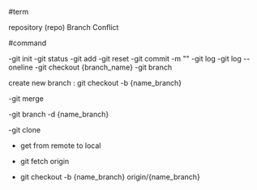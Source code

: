 #term

repository (repo)
Branch
Conflict

#command 

-git init
-git status
-git add 
-git reset
-git commit -m ""
-git log
-git log --oneline
-git checkout {branch_name}
-git branch

create new branch : git checkout -b {name_branch}

-git merge

-git branch -d {name_branch}

-git clone

- get from remote to local

- git fetch origin 

- git checkout -b {name_branch} origin/{name_branch}